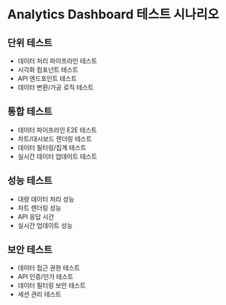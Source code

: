 # Analytics Dashboard 테스트 시나리오

## 단위 테스트
- 데이터 처리 파이프라인 테스트
- 시각화 컴포넌트 테스트
- API 엔드포인트 테스트
- 데이터 변환/가공 로직 테스트

## 통합 테스트
- 데이터 파이프라인 E2E 테스트
- 차트/대시보드 렌더링 테스트
- 데이터 필터링/집계 테스트
- 실시간 데이터 업데이트 테스트

## 성능 테스트
- 대량 데이터 처리 성능
- 차트 렌더링 성능
- API 응답 시간
- 실시간 업데이트 성능

## 보안 테스트
- 데이터 접근 권한 테스트
- API 인증/인가 테스트
- 데이터 필터링 보안 테스트
- 세션 관리 테스트
